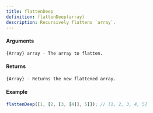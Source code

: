 ```yaml
---
title: flattenDeep
definition: flattenDeep(array)
description: Recursively flattens `array`.
---
```



#### Arguments


```bash
{Array} array - The array to flatten.
```


#### Returns


```bash
{Array} - Returns the new flattened array.
```


#### Example


```ts
flattenDeep([1, [2, [3, [4]], 5]]); // [1, 2, 3, 4, 5]
```